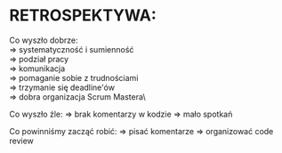 # RETROSPEKTYWA:

Co wyszło dobrze:\
=> systematyczność i sumienność\
=> podział pracy\
=> komunikacja\
=> pomaganie sobie z trudnościami\
=> trzymanie się deadline'ów\
=> dobra organizacja Scrum Mastera\

Co wyszło źle:
=> brak komentarzy w kodzie
=> mało spotkań

Co powinniśmy zacząć robić:
=> pisać komentarze
=> organizować code review 

